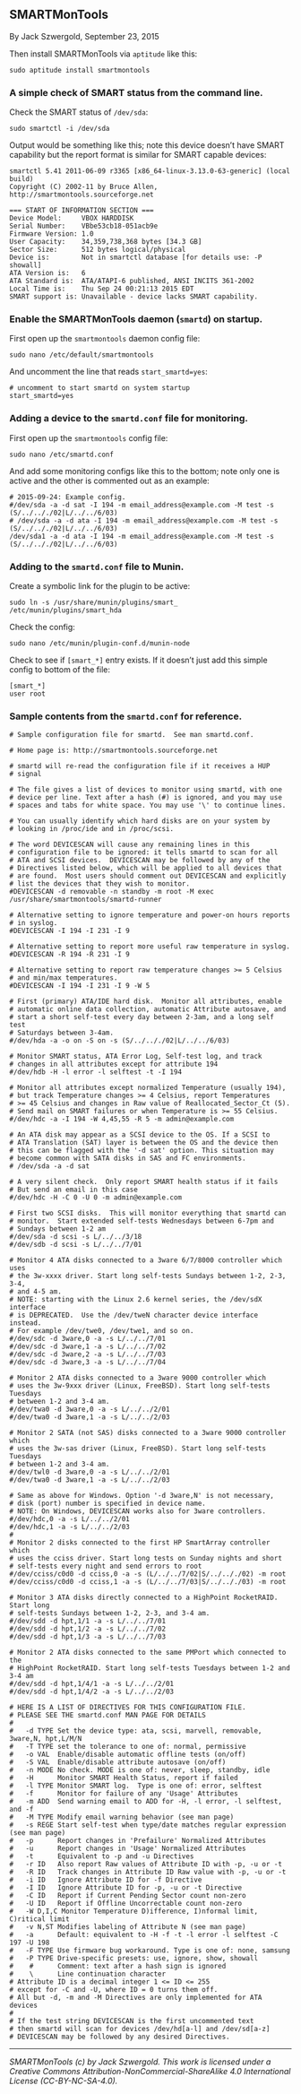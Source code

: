 ## SMARTMonTools

By Jack Szwergold, September 23, 2015

Then install SMARTMonTools via `aptitude` like this:

    sudo aptitude install smartmontools

### A simple check of SMART status from the command line.

Check the SMART status of `/dev/sda`:

    sudo smartctl -i /dev/sda

Output would be something like this; note this device doesn’t have SMART capability but the report format is similar for SMART capable devices:

	smartctl 5.41 2011-06-09 r3365 [x86_64-linux-3.13.0-63-generic] (local build)
	Copyright (C) 2002-11 by Bruce Allen, http://smartmontools.sourceforge.net
	
	=== START OF INFORMATION SECTION ===
	Device Model:     VBOX HARDDISK
	Serial Number:    VBbe53cb18-051acb9e
	Firmware Version: 1.0
	User Capacity:    34,359,738,368 bytes [34.3 GB]
	Sector Size:      512 bytes logical/physical
	Device is:        Not in smartctl database [for details use: -P showall]
	ATA Version is:   6
	ATA Standard is:  ATA/ATAPI-6 published, ANSI INCITS 361-2002
	Local Time is:    Thu Sep 24 00:21:13 2015 EDT
	SMART support is: Unavailable - device lacks SMART capability.

### Enable the SMARTMonTools daemon (`smartd`) on startup.

First open up the `smartmontools` daemon config file:

    sudo nano /etc/default/smartmontools

And uncomment the line that reads `start_smartd=yes`:

	# uncomment to start smartd on system startup
	start_smartd=yes

### Adding a device to the `smartd.conf` file for monitoring.

First open up the `smartmontools` config file:

	sudo nano /etc/smartd.conf
	
And add some monitoring configs like this to the bottom; note only one is active and the other is commented out as an example:

	# 2015-09-24: Example config.
	#/dev/sda -a -d sat -I 194 -m email_address@example.com -M test -s (S/../.././02|L/../../6/03)
	# /dev/sda -a -d ata -I 194 -m email_address@example.com -M test -s (S/../.././02|L/../../6/03)
	/dev/sda1 -a -d ata -I 194 -m email_address@example.com -M test -s (S/../.././02|L/../../6/03)
	
### Adding to the `smartd.conf` file to Munin.

Create a symbolic link for the plugin to be active:

    sudo ln -s /usr/share/munin/plugins/smart_ /etc/munin/plugins/smart_hda

Check the config:

    sudo nano /etc/munin/plugin-conf.d/munin-node

Check to see if `[smart_*]` entry exists. If it doesn’t just add this simple config to bottom of the file:

	[smart_*]
	user root

### Sample contents from the `smartd.conf` for reference.

	# Sample configuration file for smartd.  See man smartd.conf.
	
	# Home page is: http://smartmontools.sourceforge.net
	
	# smartd will re-read the configuration file if it receives a HUP
	# signal
	
	# The file gives a list of devices to monitor using smartd, with one
	# device per line. Text after a hash (#) is ignored, and you may use
	# spaces and tabs for white space. You may use '\' to continue lines.
	
	# You can usually identify which hard disks are on your system by
	# looking in /proc/ide and in /proc/scsi.
	
	# The word DEVICESCAN will cause any remaining lines in this
	# configuration file to be ignored: it tells smartd to scan for all
	# ATA and SCSI devices.  DEVICESCAN may be followed by any of the
	# Directives listed below, which will be applied to all devices that
	# are found.  Most users should comment out DEVICESCAN and explicitly
	# list the devices that they wish to monitor.
	#DEVICESCAN -d removable -n standby -m root -M exec /usr/share/smartmontools/smartd-runner
	
	# Alternative setting to ignore temperature and power-on hours reports
	# in syslog.
	#DEVICESCAN -I 194 -I 231 -I 9
	
	# Alternative setting to report more useful raw temperature in syslog.
	#DEVICESCAN -R 194 -R 231 -I 9
	
	# Alternative setting to report raw temperature changes >= 5 Celsius
	# and min/max temperatures.
	#DEVICESCAN -I 194 -I 231 -I 9 -W 5
	
	# First (primary) ATA/IDE hard disk.  Monitor all attributes, enable
	# automatic online data collection, automatic Attribute autosave, and
	# start a short self-test every day between 2-3am, and a long self test
	# Saturdays between 3-4am.
	#/dev/hda -a -o on -S on -s (S/../.././02|L/../../6/03)
	
	# Monitor SMART status, ATA Error Log, Self-test log, and track
	# changes in all attributes except for attribute 194
	#/dev/hdb -H -l error -l selftest -t -I 194
	
	# Monitor all attributes except normalized Temperature (usually 194),
	# but track Temperature changes >= 4 Celsius, report Temperatures
	# >= 45 Celsius and changes in Raw value of Reallocated_Sector_Ct (5).
	# Send mail on SMART failures or when Temperature is >= 55 Celsius.
	#/dev/hdc -a -I 194 -W 4,45,55 -R 5 -m admin@example.com
	
	# An ATA disk may appear as a SCSI device to the OS. If a SCSI to
	# ATA Translation (SAT) layer is between the OS and the device then
	# this can be flagged with the '-d sat' option. This situation may
	# become common with SATA disks in SAS and FC environments.
	# /dev/sda -a -d sat
	
	# A very silent check.  Only report SMART health status if it fails
	# But send an email in this case
	#/dev/hdc -H -C 0 -U 0 -m admin@example.com
	
	# First two SCSI disks.  This will monitor everything that smartd can
	# monitor.  Start extended self-tests Wednesdays between 6-7pm and
	# Sundays between 1-2 am
	#/dev/sda -d scsi -s L/../../3/18
	#/dev/sdb -d scsi -s L/../../7/01
	
	# Monitor 4 ATA disks connected to a 3ware 6/7/8000 controller which uses
	# the 3w-xxxx driver. Start long self-tests Sundays between 1-2, 2-3, 3-4,
	# and 4-5 am.
	# NOTE: starting with the Linux 2.6 kernel series, the /dev/sdX interface
	# is DEPRECATED.  Use the /dev/tweN character device interface instead.
	# For example /dev/twe0, /dev/twe1, and so on.
	#/dev/sdc -d 3ware,0 -a -s L/../../7/01
	#/dev/sdc -d 3ware,1 -a -s L/../../7/02
	#/dev/sdc -d 3ware,2 -a -s L/../../7/03
	#/dev/sdc -d 3ware,3 -a -s L/../../7/04
	
	# Monitor 2 ATA disks connected to a 3ware 9000 controller which
	# uses the 3w-9xxx driver (Linux, FreeBSD). Start long self-tests Tuesdays
	# between 1-2 and 3-4 am.
	#/dev/twa0 -d 3ware,0 -a -s L/../../2/01
	#/dev/twa0 -d 3ware,1 -a -s L/../../2/03
	
	# Monitor 2 SATA (not SAS) disks connected to a 3ware 9000 controller which
	# uses the 3w-sas driver (Linux, FreeBSD). Start long self-tests Tuesdays
	# between 1-2 and 3-4 am.
	#/dev/twl0 -d 3ware,0 -a -s L/../../2/01
	#/dev/twa0 -d 3ware,1 -a -s L/../../2/03
	
	# Same as above for Windows. Option '-d 3ware,N' is not necessary,
	# disk (port) number is specified in device name.
	# NOTE: On Windows, DEVICESCAN works also for 3ware controllers.
	#/dev/hdc,0 -a -s L/../../2/01
	#/dev/hdc,1 -a -s L/../../2/03
	#
	# Monitor 2 disks connected to the first HP SmartArray controller which
	# uses the cciss driver. Start long tests on Sunday nights and short
	# self-tests every night and send errors to root
	#/dev/cciss/c0d0 -d cciss,0 -a -s (L/../../7/02|S/../.././02) -m root
	#/dev/cciss/c0d0 -d cciss,1 -a -s (L/../../7/03|S/../.././03) -m root
	
	# Monitor 3 ATA disks directly connected to a HighPoint RocketRAID. Start long
	# self-tests Sundays between 1-2, 2-3, and 3-4 am.
	#/dev/sdd -d hpt,1/1 -a -s L/../../7/01
	#/dev/sdd -d hpt,1/2 -a -s L/../../7/02
	#/dev/sdd -d hpt,1/3 -a -s L/../../7/03
	
	# Monitor 2 ATA disks connected to the same PMPort which connected to the
	# HighPoint RocketRAID. Start long self-tests Tuesdays between 1-2 and 3-4 am
	#/dev/sdd -d hpt,1/4/1 -a -s L/../../2/01
	#/dev/sdd -d hpt,1/4/2 -a -s L/../../2/03
	
	# HERE IS A LIST OF DIRECTIVES FOR THIS CONFIGURATION FILE.
	# PLEASE SEE THE smartd.conf MAN PAGE FOR DETAILS
	#
	#   -d TYPE Set the device type: ata, scsi, marvell, removable, 3ware,N, hpt,L/M/N
	#   -T TYPE set the tolerance to one of: normal, permissive
	#   -o VAL  Enable/disable automatic offline tests (on/off)
	#   -S VAL  Enable/disable attribute autosave (on/off)
	#   -n MODE No check. MODE is one of: never, sleep, standby, idle
	#   -H      Monitor SMART Health Status, report if failed
	#   -l TYPE Monitor SMART log.  Type is one of: error, selftest
	#   -f      Monitor for failure of any 'Usage' Attributes
	#   -m ADD  Send warning email to ADD for -H, -l error, -l selftest, and -f
	#   -M TYPE Modify email warning behavior (see man page)
	#   -s REGE Start self-test when type/date matches regular expression (see man page)
	#   -p      Report changes in 'Prefailure' Normalized Attributes
	#   -u      Report changes in 'Usage' Normalized Attributes
	#   -t      Equivalent to -p and -u Directives
	#   -r ID   Also report Raw values of Attribute ID with -p, -u or -t
	#   -R ID   Track changes in Attribute ID Raw value with -p, -u or -t
	#   -i ID   Ignore Attribute ID for -f Directive
	#   -I ID   Ignore Attribute ID for -p, -u or -t Directive
	#   -C ID   Report if Current Pending Sector count non-zero
	#   -U ID   Report if Offline Uncorrectable count non-zero
	#   -W D,I,C Monitor Temperature D)ifference, I)nformal limit, C)ritical limit
	#   -v N,ST Modifies labeling of Attribute N (see man page)
	#   -a      Default: equivalent to -H -f -t -l error -l selftest -C 197 -U 198
	#   -F TYPE Use firmware bug workaround. Type is one of: none, samsung
	#   -P TYPE Drive-specific presets: use, ignore, show, showall
	#    #      Comment: text after a hash sign is ignored
	#    \      Line continuation character
	# Attribute ID is a decimal integer 1 <= ID <= 255
	# except for -C and -U, where ID = 0 turns them off.
	# All but -d, -m and -M Directives are only implemented for ATA devices
	#
	# If the test string DEVICESCAN is the first uncommented text
	# then smartd will scan for devices /dev/hd[a-l] and /dev/sd[a-z]
	# DEVICESCAN may be followed by any desired Directives.

***

*SMARTMonTools (c) by Jack Szwergold. This work is licensed under a Creative Commons Attribution-NonCommercial-ShareAlike 4.0 International License (CC-BY-NC-SA-4.0).*

